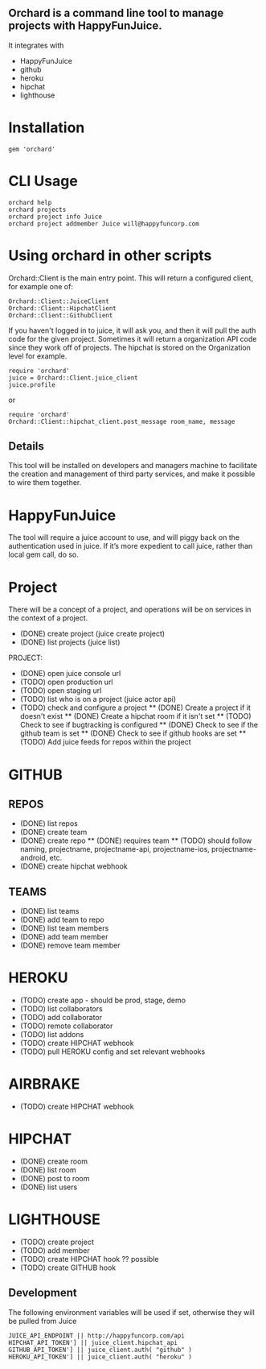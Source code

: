 ## Orchard is a command line tool to manage projects with HappyFunJuice.

It integrates with

* HappyFunJuice
* github
* heroku
* hipchat
* lighthouse

# Installation

    gem 'orchard'

# CLI Usage

    orchard help
    orchard projects
    orchard project info Juice
    orchard project addmember Juice will@happyfuncorp.com

# Using orchard in other scripts

Orchard::Client is the main entry point.  This will return a configured client, for example one of:

    Orchard::Client::JuiceClient
    Orchard::Client::HipchatClient
    Orchard::Client::GithubClient

If you haven't logged in to juice, it will ask you, and then it will pull the auth code for the given project.  Sometimes it will return a organization API code since they work off of projects.  The hipchat is stored on the Organization level for example.

    require 'orchard'
    juice = Orchard::Client.juice_client
    juice.profile

or

    require 'orchard'
    Orchard::Client::hipchat_client.post_message room_name, message

## Details

This tool will be installed on developers and managers machine to facilitate the creation and management of third party services, and make it possible to wire them together.

# HappyFunJuice

The tool will require a juice account to use, and will piggy back on the authentication used in juice.  If it’s more expedient to call juice, rather than local gem call, do so.

# Project

There will be a concept of a project, and operations will be on services in the context of a project.

* (DONE) create project (juice create project)
* (DONE) list projects (juice list)

PROJECT:
* (DONE) open juice console url
* (TODO) open production url
* (TODO) open staging url
* (TODO) list who is on a project (juice actor api)
* (TODO) check and configure a project
** (DONE) Create a project if it doesn't exist
** (DONE) Create a hipchat room if it isn't set
** (TODO) Check to see if bugtracking is configured
** (DONE) Check to see if the github team is set
** (DONE) Check to see if github hooks are set
** (TODO) Add juice feeds for repos within the project

# GITHUB

## REPOS
* (DONE) list repos
* (DONE) create team
* (DONE) create repo
** (DONE) requires team
** (TODO) should follow naming, projectname, projectname-api, projectname-ios, projectname-android, etc.
* (DONE) create hipchat webhook

## TEAMS
* (DONE) list teams
* (DONE) add team to repo
* (DONE) list team members
* (DONE) add team member
* (DONE) remove team member

# HEROKU

* (TODO) create app <environment> - should be prod, stage, demo
* (TODO) list collaborators
* (TODO) add collaborator
* (TODO) remote collaborator
* (TODO) list addons
* (TODO) create HIPCHAT webhook
* (TODO) pull HEROKU config and set relevant webhooks

# AIRBRAKE
* (TODO) create HIPCHAT webhook

# HIPCHAT
* (DONE) create room
* (DONE) list room
* (DONE) post to room
* (DONE) list users

# LIGHTHOUSE
* (TODO) create project
* (TODO) add member
* (TODO) create HIPCHAT hook ?? possible
* (TODO) create GITHUB hook

## Development

The following environment variables will be used if set, otherwise they will be pulled from Juice

    JUICE_API_ENDPOINT || http://happyfuncorp.com/api
    HIPCHAT_API_TOKEN'] || juice_client.hipchat_api
    GITHUB_API_TOKEN'] || juice_client.auth( "github" )
    HEROKU_API_TOKEN'] || juice_client.auth( "heroku" )



